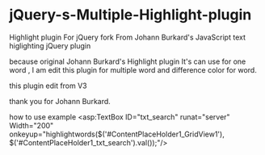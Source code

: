 # jQuery-s-Multiple-Highlight-plugin
Highlight plugin For jQuery fork From Johann Burkard's JavaScript text higlighting jQuery plugin 

because original Johann Burkard's Highlight plugin It's can use for one word , I am edit this plugin for multiple word and difference color for word.

this plugin edit from V3

thank you for Johann Burkard.

how to use example 
<asp:TextBox ID="txt_search" runat="server" Width="200" onkeyup="highlightwords($('#ContentPlaceHolder1_GridView1'), $('#ContentPlaceHolder1_txt_search').val());"/>
